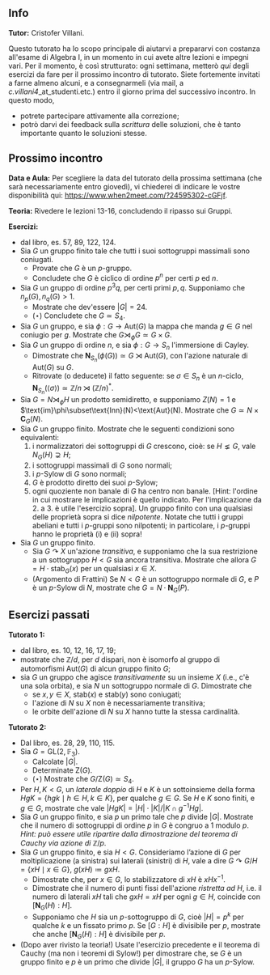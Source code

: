 ## Info

**Tutor:** Cristofer Villani.

Questo tutorato ha lo scopo principale di aiutarvi a prepararvi con costanza all'esame di Algebra I, in un momento in cui avete altre lezioni e 
impegni vari. Per il momento, è così strutturato: ogni settimana, metterò *qui* degli esercizi da fare per il prossimo incontro di tutorato.
Siete fortemente invitati a farne almeno alcuni, e a consegnarmeli (via mail, a *c.villani4*_at_studenti.etc.) entro il giorno prima del successivo
incontro. In questo modo,

- potrete partecipare attivamente alla correzione;
- potrò darvi dei feedback sulla *scrittura* delle soluzioni, che è tanto importante quanto le soluzioni stesse.

## Prossimo incontro

**Data e Aula:** Per scegliere la data del tutorato della prossima settimana (che sarà necessariamente entro giovedì), vi chiederei di indicare le vostre disponibilità qui: https://www.when2meet.com/?24595302-cGFjf. 

**Teoria:** Rivedere le lezioni 13-16, concludendo il ripasso sui Gruppi.  

**Esercizi:**
- dal libro, es. 57, 89, 122, 124.
- Sia $G$ un gruppo finito tale che tutti i suoi sottogruppi massimali sono coniugati.
  - Provate che $G$ è un $p$-gruppo.
  - Concludete che $G$ è ciclico di ordine $p^n$ per certi $p$ ed $n$.
- Sia $G$ un gruppo di ordine $p^3q$, per certi primi $p,q$. Supponiamo che $n_p(G), n_q(G)>1$.  
  - Mostrate che dev'essere $|G|=24$.
  - ($\star$) Concludete che $G\simeq S_4$.
- Sia $G$ un gruppo, e sia $\phi:G\to \text{Aut}(G)$ la mappa che manda $g\in G$ nel coniugio per $g$. Mostrate che $G\rtimes_\phi G\simeq G\times G$.
- Sia $G$ un gruppo di ordine $n$, e sia $\phi:G\to S_n$ l'immersione di Cayley.
  - Dimostrate che $\mathbf{N}_{S_n}(\phi(G))\simeq G\rtimes \text{Aut}(G)$, con l'azione naturale di $\text{Aut}(G)$ su $G$.
  - Ritrovate (o deducete) il fatto seguente: se $\sigma\in S_n$ è un $n$-ciclo, $\mathbf{N}_{S_n}(\langle\sigma\rangle)\simeq \mathbb{Z}/n\rtimes(\mathbb{Z}/n)^*$.
- Sia $G=N\rtimes_\phi H$ un prodotto semidiretto, e supponiamo $Z(N)=1$ e $\text{im}\phi\subset\text{Inn}(N)<\text{Aut}(N). Mostrate che $G\simeq N\times \mathbf{C}_G(N)$.     
- Sia $G$ un gruppo finito. Mostrate che le seguenti condizioni sono equivalenti:
  1) i normalizzatori dei sottogruppi di $G$ crescono, cioè: se $H\lneq G$, vale $N_G(H)\supsetneq H$;
  2) i sottogruppi massimali di $G$ sono normali; 
  3) i $p$-Sylow di $G$ sono normali; 
  4) $G$ è prodotto diretto dei suoi $p$-Sylow;
  5) ogni quoziente non banale di $G$ ha centro non banale.
[Hint: l'ordine in cui mostrare le implicazioni è quello indicato. Per l'implicazione da 2. a 3. è utile l'esercizio sopra]. Un gruppo finito con una qualsiasi delle proprietà sopra si dice _nilpotente_. Notate che tutti i gruppi abeliani e tutti i $p$-gruppi sono nilpotenti; in particolare, i $p$-gruppi hanno le proprietà (i) e (ii) sopra!
- Sia $G$ un gruppo finito. 
  - Sia $G\curvearrowright X$ un'azione _transitiva_, e supponiamo che la sua restrizione a un sottogruppo $H < G$ sia ancora transitiva. Mostrate che allora $G=H\cdot\text{stab}_G(x)$ per un qualsiasi $x\in X$.
  - (Argomento di Frattini) Se $N < G$ è un sottogruppo normale di $G$, e $P$ è un $p$-Sylow di $N$, mostrate che $G=N\cdot\mathbf{N}_G(P)$. 
  

## Esercizi passati

**Tutorato 1:** 
- dal libro, es. 10, 12, 16, 17, 19;
- mostrate che $\mathbb{Z}/d$, per $d$ dispari, non è isomorfo al gruppo di automorfismi $\text{Aut}(G)$ di alcun gruppo finito $G$;
- sia $G$ un gruppo che agisce *transitivamente* su un insieme $X$ (i.e., c'è una sola orbita), e sia $N$ un sottogruppo normale di $G$. Dimostrate che
  - se $x,y\in X$, $\text{stab}(x)$ e $\text{stab}(y)$ sono coniugati;
  - l'azione di $N$ su $X$ non è necessariamente transitiva;
  - le orbite dell'azione di $N$ su $X$ hanno tutte la stessa cardinalità. 

**Tutorato 2:** 
- Dal libro, es. 28, 29, 110, 115. 
- Sia $G=\text{GL}(2,\mathbb{F}_3)$.
  - Calcolate $|G|$.
  - Determinate $\text{Z}(G)$.
  - ($\star$) Mostrate che $G/\text{Z}(G)\simeq S_4$.
- Per $H,K < G$, un _laterale doppio_ di $H$ e $K$ è un sottoinsieme della forma $HgK=\lbrace hgk\mid h\in H, k\in K\rbrace$, per qualche $g\in G$. Se $H$ e $K$ sono finiti, e $g\in G$, mostrate che vale $|HgK|=|H|\cdot|K|/|K\cap g^{-1}Hg|$.
- Sia $G$ un gruppo finito, e sia $p$ un primo tale che $p$ divide $|G|$. Mostrate che il numero di sottogruppi di ordine $p$ in $G$ è congruo a $1$ modulo $p$. _Hint: può essere utile ripartire dalla dimostrazione del teorema di Cauchy via azione di_ $\mathbb{Z}/p$.
- Sia $G$ un gruppo finito, e sia $H < G$. Consideriamo l’azione di $G$ per moltiplicazione (a sinistra) sui laterali (sinistri) di $H$, vale a dire $G\curvearrowright G/H=\lbrace xH\mid x\in G\rbrace$, $g(xH) \coloneqq gxH$.
  - Dimostrate che, per $x\in G$, lo stabilizzatore di $xH$ è $xHx^{-1}$.
  - Dimostrate che il numero di punti fissi dell'azione _ristretta ad_ $H$, i.e. il numero di laterali $xH$ tali che $gxH=xH$ per ogni $g\in H$, coincide con $[\mathbf{N}_G(H):H]$.
  - Supponiamo che $H$ sia un $p$-sottogruppo di $G$, cioè $|H|=p^k$ per qualche $k$ e un fissato primo $p$. Se $[G:H]$ è divisibile per $p$, mostrate che anche $[\mathbf{N}_G(H):H]$ è divisibile per $p$.
- (Dopo aver rivisto la teoria!) Usate l'esercizio precedente e il teorema di Cauchy (ma non i teoremi di Sylow!) per dimostrare che, se $G$ è un gruppo finito e $p$ è un primo che divide $|G|$, il gruppo $G$ ha un $p$-Sylow.  


